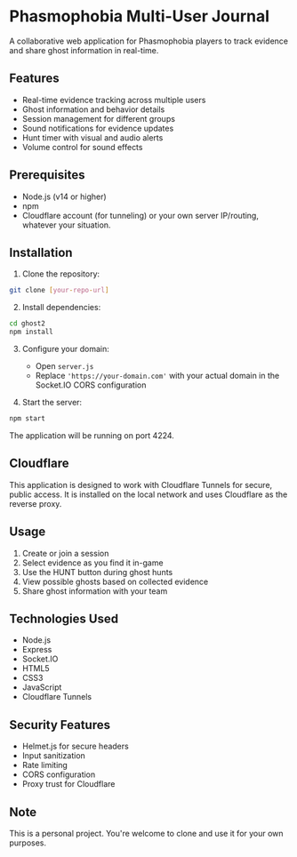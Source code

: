 # Phasmophobia Multi-User Journal

A collaborative web application for Phasmophobia players to track evidence and share ghost information in real-time.

## Features

- Real-time evidence tracking across multiple users
- Ghost information and behavior details
- Session management for different groups
- Sound notifications for evidence updates
- Hunt timer with visual and audio alerts
- Volume control for sound effects

## Prerequisites

- Node.js (v14 or higher)
- npm
- Cloudflare account (for tunneling) or your own server IP/routing, whatever your situation. 

## Installation

1. Clone the repository:
```bash
git clone [your-repo-url]
```

2. Install dependencies:
```bash
cd ghost2
npm install
```

3. Configure your domain:
   - Open `server.js`
   - Replace `'https://your-domain.com'` with your actual domain in the Socket.IO CORS configuration

4. Start the server:
```bash
npm start
```

The application will be running on port 4224.

## Cloudflare

This application is designed to work with Cloudflare Tunnels for secure, public access. 
It is installed on the local network and uses Cloudflare as the reverse proxy.

## Usage

1. Create or join a session
2. Select evidence as you find it in-game
3. Use the HUNT button during ghost hunts
4. View possible ghosts based on collected evidence
5. Share ghost information with your team

## Technologies Used

- Node.js
- Express
- Socket.IO
- HTML5
- CSS3
- JavaScript
- Cloudflare Tunnels

## Security Features

- Helmet.js for secure headers
- Input sanitization
- Rate limiting
- CORS configuration
- Proxy trust for Cloudflare

## Note

This is a personal project. You're welcome to clone and use it for your own purposes.
